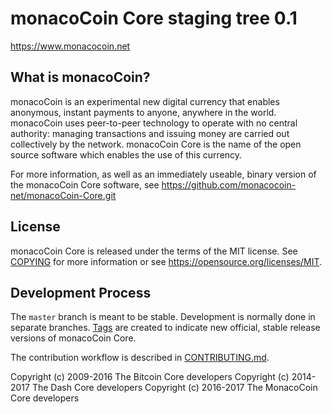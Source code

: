 monacoCoin Core staging tree 0.1
===============================


https://www.monacocoin.net


What is monacoCoin?
----------------

monacoCoin is an experimental new digital currency that enables anonymous, instant
payments to anyone, anywhere in the world. monacoCoin uses peer-to-peer technology
to operate with no central authority: managing transactions and issuing money
are carried out collectively by the network. monacoCoin Core is the name of the open
source software which enables the use of this currency.

For more information, as well as an immediately useable, binary version of
the monacoCoin Core software, see https://github.com/monacocoin-net/monacoCoin-Core.git


License
-------

monacoCoin Core is released under the terms of the MIT license. See [COPYING](COPYING) for more
information or see https://opensource.org/licenses/MIT.

Development Process
-------------------

The `master` branch is meant to be stable. Development is normally done in separate branches.
[Tags](https://github.com/monacocoin-net/monacoCoin-Core) are created to indicate new official,
stable release versions of monacoCoin Core.

The contribution workflow is described in [CONTRIBUTING.md](CONTRIBUTING.md).


Copyright (c) 2009-2016 The Bitcoin Core developers
Copyright (c) 2014-2017 The Dash Core developers
Copyright (c) 2016-2017 The MonacoCoin Core developers

